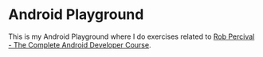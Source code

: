# Android Playground

This is my Android Playground where I do exercises related to [Rob Percival - The Complete Android Developer Course](https://www.udemy.com/complete-android-n-developer-course/).
